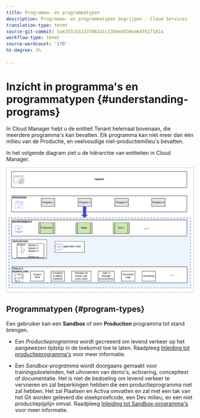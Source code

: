 ```yaml
---
title: Programma- en programmatypen
description: Programma- en programmatypen begrijpen - Cloud Services
translation-type: tm+mt
source-git-commit: 5a4353cb31337882a1c13b0ed830ea64f617181a
workflow-type: tm+mt
source-wordcount: '170'
ht-degree: 3%

---
```



# Inzicht in programma&#39;s en programmatypen {#understanding-programs}

In Cloud Manager hebt u de entiteit Tenant helemaal bovenaan, die meerdere programma&#39;s kan bevatten. Elk programma kan niet meer dan één milieu van de Productie, en veelvoudige niet-productiemilieu&#39;s bevatten.

In het volgende diagram ziet u de hiërarchie van entiteiten in Cloud Manager.

![afbeelding](assets/program-types1.png)

## Programmatypen {#program-types}

Een gebruiker kan een **Sandbox** of een **Production** programma tot stand brengen.

* Een *Productieprogramma* wordt gecreeerd om levend verkeer op het aangewezen tijdstip in de toekomst toe te laten.
Raadpleeg [Inleiding tot productieprogramma&#39;s](/help/onboarding/getting-access-to-aem-in-cloud/introduction-production-programs.md) voor meer informatie.


* Een *Sandbox-programma* wordt doorgaans gemaakt voor trainingsdoeleinden, het uitvoeren van demo&#39;s, activering, concepttest of documentatie. Het is niet de bedoeling om levend verkeer te vervoeren en zal beperkingen hebben die een productieprogramma niet zal hebben. Het zal Plaatsen en Activa omvatten en zal met een tak van het Git worden geleverd die steekproefcode, een Dev milieu, en een niet productiepijplijn omvat.
Raadpleeg [Inleiding tot Sandbox-programma&#39;s](/help/onboarding/getting-access-to-aem-in-cloud/introduction-sandbox-programs.md) voor meer informatie.

